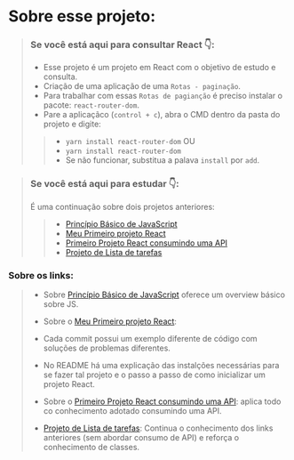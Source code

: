 # Sobre esse projeto:

> ### Se você está aqui para consultar React  👇:
> 
> -   Esse projeto é um projeto em React com o objetivo de estudo e consulta.
> -   Criação de uma aplicação de uma  `Rotas - paginação`.
> - Para trabalhar com essas `Rotas de pagianção` é preciso instalar o pacote: `react-router-dom`.
> - Pare a aplicaçãco (`control + c`), abra o CMD dentro da pasta do projeto e digite:
> > - `yarn install react-router-dom`
> > OU
> > - `yarn install react-router-dom`
> > - Se não funcionar, substitua a palava `install` por `add`. 

> ### Se você está aqui para estudar  👇:
> 
> É uma continuação sobre dois projetos anteriores:
> 
> > -   [Princípio Básico de JavaScript](https://github.com/DFMaia/PrincipiosBasicosJavaScript)
> > -   [Meu Primeiro projeto React](https://github.com/DFMaia/primeiro-projeto-react)
> > -   [Primeiro Projeto React consumindo uma API](https://github.com/DFMaia/react-api/tree/master/src)
> > - [Projeto de Lista de tarefas](https://github.com/DFMaia/react-todo-project)

### Sobre os links:

> -   Sobre  [Princípio Básico de JavaScript](https://github.com/DFMaia/PrincipiosBasicosJavaScript)  oferece um overview básico sobre JS.
> 
> -   Sobre o  [Meu Primeiro projeto React](https://github.com/DFMaia/primeiro-projeto-react):
> -   Cada commit possui um exemplo diferente de código com soluções de problemas diferentes.
> -   No README há uma explicação das instalções necessárias para se fazer tal projeto e o passo a passo de como inicializar um projeto React.
> 
> -   Sobre o  [Primeiro Projeto React consumindo uma API](https://github.com/DFMaia/react-api/tree/master/src): aplica todo co conhecimento adotado consumindo uma API.
> - [Projeto de Lista de tarefas](https://github.com/DFMaia/react-todo-project): Continua o conhecimento dos links anteriores (sem abordar consumo de API) e reforça o conhecimento de classes. 